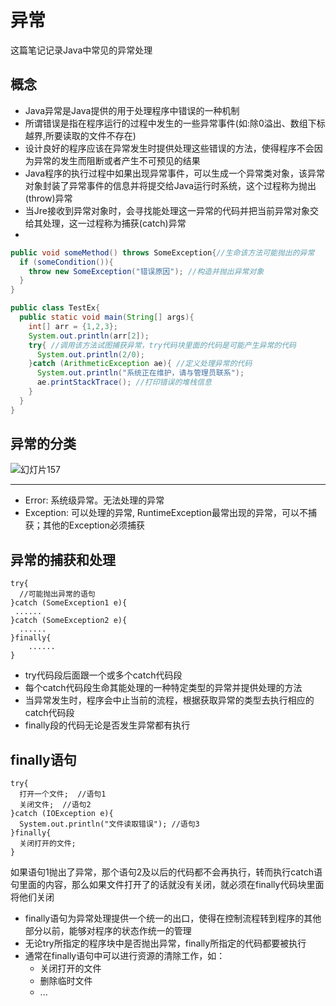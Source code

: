 # 异常

这篇笔记记录Java中常见的异常处理



## 概念

+ Java异常是Java提供的用于处理程序中错误的一种机制
+ 所谓错误是指在程序运行的过程中发生的一些异常事件(如:除0溢出、数组下标越界,所要读取的文件不存在)
+ 设计良好的程序应该在异常发生时提供处理这些错误的方法，使得程序不会因为异常的发生而阻断或者产生不可预见的结果
+ Java程序的执行过程中如果出现异常事件，可以生成一个异常类对象，该异常对象封装了异常事件的信息并将提交给Java运行时系统，这个过程称为抛出(throw)异常
+ 当Jre接收到异常对象时，会寻找能处理这一异常的代码并把当前异常对象交给其处理，这一过程称为捕获(catch)异常
+ ​

```java
public void someMethod() throws SomeException{//生命该方法可能抛出的异常
  if (someCondition()){
    throw new SomeException("错误原因"); //构造并抛出异常对象
  }
}

public class TestEx{
  public static void main(String[] args){
    int[] arr = {1,2,3};
    System.out.println(arr[2]);
    try{ //调用该方法试图捕获异常，try代码块里面的代码是可能产生异常的代码
      System.out.println(2/0);
    }catch (ArithmeticException ae){ //定义处理异常的代码
      System.out.println("系统正在维护，请与管理员联系");
      ae.printStackTrace(); //打印错误的堆栈信息
    }
  }
}
```



## 异常的分类

![幻灯片157](D:\学习资料\Java\马士兵\尚学堂科技_马士兵_J2SE_5.0_第01章_JAVA简介_源代码_及重要说明\ppt\J2SE上半部分\幻灯片157.JPG)

---

+ Error: 系统级异常。无法处理的异常
+ Exception: 可以处理的异常, RuntimeException最常出现的异常，可以不捕获；其他的Exception必须捕获



## 异常的捕获和处理

```
try{
  //可能抛出异常的语句
}catch (SomeException1 e){
 ...... 
}catch (SomeException2 e){
  ......
}finally{
	......
}
```

+ try代码段后面跟一个或多个catch代码段
+ 每个catch代码段生命其能处理的一种特定类型的异常并提供处理的方法
+ 当异常发生时，程序会中止当前的流程，根据获取异常的类型去执行相应的catch代码段
+ finally段的代码无论是否发生异常都有执行



## finally语句

```
try{
  打开一个文件;  //语句1
  关闭文件;  //语句2
}catch (IOException e){
  System.out.println("文件读取错误"); //语句3
}finally{
  关闭打开的文件;
}
```

如果语句1抛出了异常，那个语句2及以后的代码都不会再执行，转而执行catch语句里面的内容，那么如果文件打开了的话就没有关闭，就必须在finally代码块里面将他们关闭

+ finally语句为异常处理提供一个统一的出口，使得在控制流程转到程序的其他部分以前，能够对程序的状态作统一的管理
+ 无论try所指定的程序块中是否抛出异常，finally所指定的代码都要被执行
+ 通常在finally语句中可以进行资源的清除工作，如：
  + 关闭打开的文件
  + 删除临时文件
  + ...




